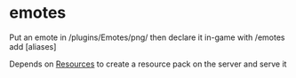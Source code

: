 # emotes

Put an emote in /plugins/Emotes/png/ then declare it in-game with /emotes add <filename> <name> <unicode to replace> <description> [aliases]
  
Depends on [Resources](https://github.com/dev-hydrogen/resources) to create a resource pack on the server and serve it
